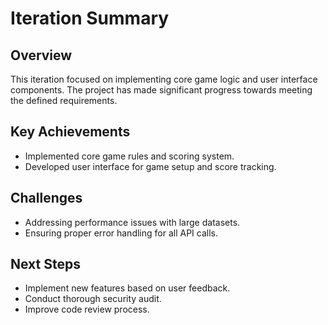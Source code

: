# Iteration Summary

## Overview
This iteration focused on implementing core game logic and user interface components. The project has made significant progress towards meeting the defined requirements.

## Key Achievements
- Implemented core game rules and scoring system.
- Developed user interface for game setup and score tracking.

## Challenges
- Addressing performance issues with large datasets.
- Ensuring proper error handling for all API calls.

## Next Steps
- Implement new features based on user feedback.
- Conduct thorough security audit.
- Improve code review process.
